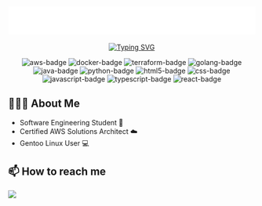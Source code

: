 <p align="center">
  <a href="https://github.com/vitor-chaves-lima">
    <img src = "https://github.com/vitor-chaves-lima/vitor-chaves-lima/blob/main/headline.svg" alt="headline"/>
  </a>
</p>
<p align="center">
  <a href="https://git.io/typing-svg"><img src="https://readme-typing-svg.demolab.com?font=JetBrains+Mono&pause=2000&color=4287F5&center=true&vCenter=true&repeat=true&random=false&width=435&lines=Experienced+Full+Stack+Developer;Always+learning+new+things;Love+for+technology+and+innovation" alt="Typing SVG" /></a>
</p>

<p align="center">
  <img src = "https://img.shields.io/badge/AWS-%23FF9900.svg?style=for-the-badge&logo=amazon-aws&logoColor=white" alt="aws-badge"/>
  <img src = "https://img.shields.io/badge/docker-%230db7ed.svg?style=for-the-badge&logo=docker&logoColor=white" alt="docker-badge"/>
  <img src = "https://img.shields.io/badge/terraform-%235835CC.svg?style=for-the-badge&logo=terraform&logoColor=white" alt="terraform-badge"/>
  <img src = "https://img.shields.io/badge/go-%2300ADD8.svg?style=for-the-badge&logo=go&logoColor=white" alt=" golang-badge"/>
  <img src = "https://img.shields.io/badge/java-%23ED8B00.svg?style=for-the-badge&logo=openjdk&logoColor=white" alt=" java-badge"/>
  <img src = "https://img.shields.io/badge/python-3670A0?style=for-the-badge&logo=python&logoColor=ffdd54" alt=" python-badge"/>
  <img src = "https://img.shields.io/badge/html5-%23E34F26.svg?style=for-the-badge&logo=html5&logoColor=white" alt="html5-badge"/>
  <img src = "https://img.shields.io/badge/css3-%231572B6.svg?style=for-the-badge&logo=css3&logoColor=white" alt="css-badge"/>
  <img src = "https://img.shields.io/badge/javascript-%23323330.svg?style=for-the-badge&logo=javascript&logoColor=%23F7DF1E" alt="javascript-badge"/>
  <img src = "https://img.shields.io/badge/typescript-%23007ACC.svg?style=for-the-badge&logo=typescript&logoColor=white" alt="typescript-badge"/>
  <img src = "https://img.shields.io/badge/react-%2320232a.svg?style=for-the-badge&logo=react&logoColor=%2361DAFB" alt="react-badge"/>
</p>

<h2>👨🏻‍💻 About Me</h2>
<ul>
  <li>Software Engineering Student 📖</li>
  <li>Certified AWS Solutions Architect ☁️</li>
  <li>Gentoo Linux User 💻</li>
</ul>

<h2>📫 How to reach me</h2>
<a href="https://www.linkedin.com/in/vitor-chaves-lima/">
    <img src = "https://img.shields.io/badge/LinkedIn-0077B5?style=for-the-badge&logo=linkedin&logoColor=white"/>
  </a>

